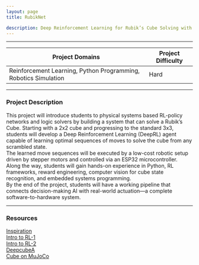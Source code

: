 ```yaml
---
layout: page
title: RubikNet

description: Deep Reinforcement Learning for Rubik’s Cube Solving with Stepper Motor Apparatus
---
```


---

| Project Domains                                                 | Project Difficulty |
|-----------------------------------------------------------------|--------------------|
| Reinforcement Learning, Python Programming, Robotics Simulation | Hard               |

---

### Project Description

This project will introduce students to physical systems based RL-policy networks and logic solvers by building a system that can solve a Rubik’s Cube. Starting with a 2x2 cube and progressing to the standard 3x3, students will develop a Deep Reinforcement Learning (DeepRL) agent capable of learning optimal sequences of moves to solve the cube from any scrambled state.<br>
The learned move sequences will be executed by a low-cost robotic setup driven by stepper motors and controlled via an ESP32 microcontroller. Along the way, students will gain hands-on experience in Python, RL frameworks, reward engineering, computer vision for cube state recognition, and embedded systems programming.<br>
By the end of the project, students will have a working pipeline that connects decision-making AI with real-world actuation—a complete software-to-hardware system.

---

### Resources
[Inspiration](https://www.youtube.com/watch?v=OZu9gjQJUQs)<br>
[Intro to RL-1](https://www.youtube.com/watch?v=JgvyzIkgxF0)<br>
[Intro to RL-2](https://www.youtube.com/watch?v=SgC6AZss478)<br>
[DeepcubeA](https://deepcube.igb.uci.edu/static/files/SolvingTheRubiksCubeWithDeepReinforcementLearningAndSearch_Final.pdf)<br>
[Cube on MuJoCo](https://github.com/kevinzakka/mujoco_cube)<br>
